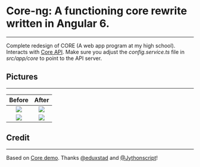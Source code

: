 # Core-ng: A functioning core rewrite written in Angular 6.
---
Complete redesign of CORE (A web app program at my high school). 
Interacts with [Core API](https://github.com/ephs/coreAPI). Make sure you adjust the *config.service.ts* file in *src/app/core* to point to the API server.


## Pictures
---
Before             |  After
:-------------------------:|:-------------------------:
![](https://i.imgur.com/aOg2M2w.png)  |  ![](https://i.imgur.com/FQkHJfm.png)
![](https://i.imgur.com/ReFDVey.png)  |  ![](https://i.imgur.com/uvfFm6l.png)

## Credit
---

Based on [Core demo](https://github.com/ephs/core). Thanks [@eduxstad](https://github.com/eduxstad) and [@Jythonscript](https://github.com/Jythonscript)!
